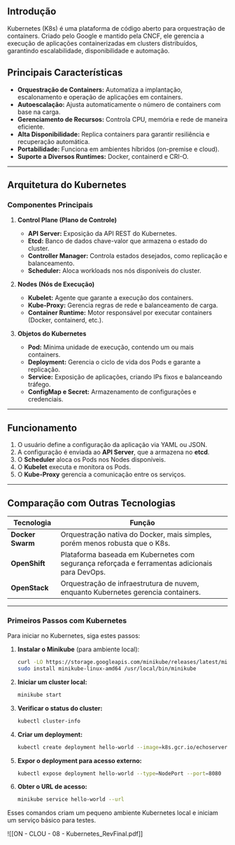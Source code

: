 
## Introdução

Kubernetes (K8s) é uma plataforma de código aberto para orquestração de containers. Criado pelo Google e mantido pela CNCF, ele gerencia a execução de aplicações containerizadas em clusters distribuídos, garantindo escalabilidade, disponibilidade e automação.

## Principais Características

- **Orquestração de Containers:** Automatiza a implantação, escalonamento e operação de aplicações em containers.
- **Autoescalação:** Ajusta automaticamente o número de containers com base na carga.
- **Gerenciamento de Recursos:** Controla CPU, memória e rede de maneira eficiente.
- **Alta Disponibilidade:** Replica containers para garantir resiliência e recuperação automática.
- **Portabilidade:** Funciona em ambientes híbridos (on-premise e cloud).
- **Suporte a Diversos Runtimes:** Docker, containerd e CRI-O.

---

## Arquitetura do Kubernetes

### Componentes Principais

1. **Control Plane (Plano de Controle)**
    
    - **API Server:** Exposição da API REST do Kubernetes.
    - **Etcd:** Banco de dados chave-valor que armazena o estado do cluster.
    - **Controller Manager:** Controla estados desejados, como replicação e balanceamento.
    - **Scheduler:** Aloca workloads nos nós disponíveis do cluster.
    
2. **Nodes (Nós de Execução)**
    
    - **Kubelet:** Agente que garante a execução dos containers.
    - **Kube-Proxy:** Gerencia regras de rede e balanceamento de carga.
    - **Container Runtime:** Motor responsável por executar containers (Docker, containerd, etc.).
    
3. **Objetos do Kubernetes**
    
    - **Pod:** Mínima unidade de execução, contendo um ou mais containers.
    - **Deployment:** Gerencia o ciclo de vida dos Pods e garante a replicação.
    - **Service:** Exposição de aplicações, criando IPs fixos e balanceando tráfego.
    - **ConfigMap e Secret:** Armazenamento de configurações e credenciais.

---

## Funcionamento

1. O usuário define a configuração da aplicação via YAML ou JSON.
2. A configuração é enviada ao **API Server**, que a armazena no **etcd**.
3. O **Scheduler** aloca os Pods nos Nodes disponíveis.
4. O **Kubelet** executa e monitora os Pods.
5. O **Kube-Proxy** gerencia a comunicação entre os serviços.

---

## Comparação com Outras Tecnologias

|Tecnologia|Função|
|---|---|
|**Docker Swarm**|Orquestração nativa do Docker, mais simples, porém menos robusta que o K8s.|
|**OpenShift**|Plataforma baseada em Kubernetes com segurança reforçada e ferramentas adicionais para DevOps.|
|**OpenStack**|Orquestração de infraestrutura de nuvem, enquanto Kubernetes gerencia containers.|

---


### **Primeiros Passos com Kubernetes**

Para iniciar no Kubernetes, siga estes passos:

1. **Instalar o Minikube** (para ambiente local):
    
    ```bash
    curl -LO https://storage.googleapis.com/minikube/releases/latest/minikube-linux-amd64
    sudo install minikube-linux-amd64 /usr/local/bin/minikube
    ```
    
2. **Iniciar um cluster local:**
    
    ```bash
    minikube start
    ```
    
3. **Verificar o status do cluster:**
    
    ```bash
    kubectl cluster-info
    ```
    
4. **Criar um deployment:**
    
    ```bash
    kubectl create deployment hello-world --image=k8s.gcr.io/echoserver:1.4
    ```
    
5. **Expor o deployment para acesso externo:**
    
    ```bash
    kubectl expose deployment hello-world --type=NodePort --port=8080
    ```
    
6. **Obter o URL de acesso:**
    
    ```bash
    minikube service hello-world --url
    ```
    

Esses comandos criam um pequeno ambiente Kubernetes local e iniciam um serviço básico para testes.


![[ON - CLOU - 08 - Kubernetes_RevFinal.pdf]]